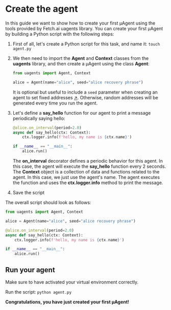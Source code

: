 # Create the agent

In this guide we want to show how to create your first μAgent using the tools provided by Fetch.ai uagents library. You can create your first μAgent by building a Python script with the following steps:

1. First of all, let's create a Python script for this task, and name it: `touch agent.py`
2. We then need to import the **Agent** and **Context** classes from the **uagents** library, and then create a μAgent using the class **Agent**:

    ```py copy
    from uagents import Agent, Context

    alice = Agent(name="alice", seed="alice recovery phrase")
    ```

    It is optional but useful to include a `seed` parameter when creating an agent to set fixed addresses [↗️](/docs/guides/agents/getting-uagent-address.md). Otherwise, random addresses will be generated every time you run the agent.

3. Let's define a **say_hello** function for our agent to print a message periodically saying hello:

    ```py copy
    @alice.on_interval(period=2.0)
    async def say_hello(ctx: Context):
        ctx.logger.info(f'hello, my name is {ctx.name}')

    if __name__ == "__main__":
        alice.run()
    ```

    The **on_interval** decorator defines a periodic behavior for this agent. In this case, the agent will execute the **say_hello** function every 2 seconds. The **Context** object is a collection of data and functions related to the agent. In this case, we just use the agent's name. The agent executes the function and uses the **ctx.logger.info** method to print the message.

4. Save the script

The overall script should look as follows: 

```py copy filename="agent.py"
from uagents import Agent, Context

alice = Agent(name="alice", seed="alice recovery phrase")

@alice.on_interval(period=2.0)
async def say_hello(ctx: Context):
    ctx.logger.info(f'hello, my name is {ctx.name}')

if __name__ == "__main__":
    alice.run()
```

## Run your agent

Make sure to have activated your virtual environment correctly. 

Run the script: `python agent.py`

**Congratulations, you have just created your first μAgent!**

